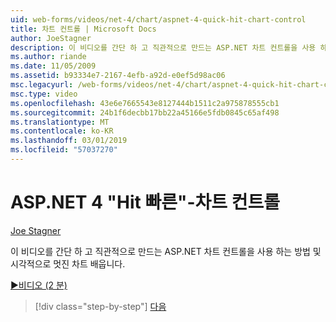 ```yaml
---
uid: web-forms/videos/net-4/chart/aspnet-4-quick-hit-chart-control
title: 차트 컨트롤 | Microsoft Docs
author: JoeStagner
description: 이 비디오를 간단 하 고 직관적으로 만드는 ASP.NET 차트 컨트롤을 사용 하는 방법 및 시각적으로 멋진 차트 배웁니다.
ms.author: riande
ms.date: 11/05/2009
ms.assetid: b93334e7-2167-4efb-a92d-e0ef5d98ac06
msc.legacyurl: /web-forms/videos/net-4/chart/aspnet-4-quick-hit-chart-control
msc.type: video
ms.openlocfilehash: 43e6e7665543e8127444b1511c2a975878555cb1
ms.sourcegitcommit: 24b1f6decbb17bb22a45166e5fdb0845c65af498
ms.translationtype: MT
ms.contentlocale: ko-KR
ms.lasthandoff: 03/01/2019
ms.locfileid: "57037270"
---
```

<a name="aspnet-4-quick-hit---chart-control"></a>ASP.NET 4 "Hit 빠른"-차트 컨트롤
====================
[Joe Stagner](https://github.com/JoeStagner)

이 비디오를 간단 하 고 직관적으로 만드는 ASP.NET 차트 컨트롤을 사용 하는 방법 및 시각적으로 멋진 차트 배웁니다. 

[&#9654;비디오 (2 분)](https://channel9.msdn.com/Blogs/ASP-NET-Site-Videos/aspnet-4-quick-hit-chart-control)

> [!div class="step-by-step"]
> [다음](aspnet-4-how-do-i-introducing-the-new-chart-control-in-visual-studio-2010.md)
